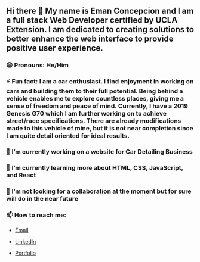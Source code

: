 ## Hi there 👋 My name is Eman Concepcion and I am a full stack Web Developer certified by UCLA Extension. I am dedicated to creating solutions to better enhance the web interface to provide positive user experience.

### 😄 Pronouns: He/Him

### ⚡ Fun fact: I am a car enthusiast. I find enjoyment in working on cars and building them to their full potential. Being behind a vehicle enables me to explore countless places, giving me a sense of freedom and peace of mind. Currently, I have a 2019 Genesis G70 which I am further working on to achieve street/race specifications. There are already modifications made to this vehicle of mine, but it is not near completion since I am quite detail oriented for ideal results.

### 🔭 I’m currently working on a website for Car Detailing Business

### 🌱 I’m currently learning more about HTML, CSS, JavaScript, and React

### 👯 I’m not looking for a collaboration at the moment but for sure will do in the near future

### 📫 How to reach me:

* [Email](Concepcion_eman@yahoo.com)

* [LinkedIn](https://www.linkedin.com/in/eman-concepcion-a209b8231/)

* [Portfolio](https://emanconcepcion.github.io/html-portfolio/)
